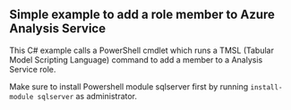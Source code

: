 ## Simple example to add a role member to Azure Analysis Service

This C# example calls a PowerShell cmdlet which runs a TMSL (Tabular Model Scripting Language) command to add a member to a Analysis Service role.

Make sure to install Powershell module sqlserver first by running ```install-module sqlserver``` as administrator. 